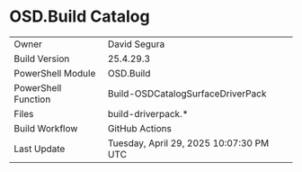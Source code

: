 ﻿# OSD.Build Catalog

| | |
|-|-|
| Owner | David Segura |
| Build Version | 25.4.29.3 |
| PowerShell Module | OSD.Build |
| PowerShell Function | Build-OSDCatalogSurfaceDriverPack |
| Files | build-driverpack.* |
| Build Workflow | GitHub Actions |
| Last Update | Tuesday, April 29, 2025 10:07:30 PM UTC |
